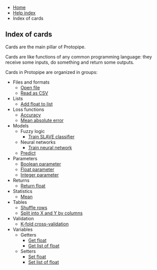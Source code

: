<ul class="breadcrumb">
    <li><a href="">Home</a></li>
    <li><a href="help.html">Help index</a></li>
    <li>Index of cards</li>
</ul>

## Index of cards

Cards are the main pillar of Protopipe.

Cards are like functions of any common programming language: they receive some inputs, do something and return some outputs.

Cards in Protopipe are organized in groups:

* Files and formats
    * [Open file](cards/openFile.html)
    * [Read as CSV](cards/readAsCSV.html)
* Lists
    * [Add float to list](cards/addFloatToList.html)
* Loss functions
    * [Accuracy](cards/accuracy.html)
    * [Mean absolute error](cards/meanAbsoluteError.html)
* Models
    * Fuzzy logic
        * [Train SLAVE classifier](cards/trainSLAVEClassifier.html)
    * Neural networks
        * [Train neural network](cards/trainNeuralNetwork.html)
    * [Predict](cards/predict.html)
* Parameters
    * [Boolean parameter](cards/parameterBoolean.html)
    * [Float parameter](cards/parameterFloat.html)
    * [Integer parameter](cards/parameterInteger.html)
* Returns
    * [Return float](cards/returnFloat.html)
* Statistics
    * [Mean](cards/mean.html)
* Tables
    * [Shuffle rows](cards/shuffleRows.html)
    * [Split into X and Y by columns](cards/splitIntoXAndYByColumns.html)
* Validation
    * [K-fold cross-validation](cards/kFoldCrossValidation.html)
* Variables
    * Getters
        * [Get float](cards/getFloat_1.html)
        * [Get list of float](cards/getFloat_n.html)
    * Setters
        * [Set float](cards/setFloat_1.html)
        * [Set list of float](cards/setFloat_n.html)
